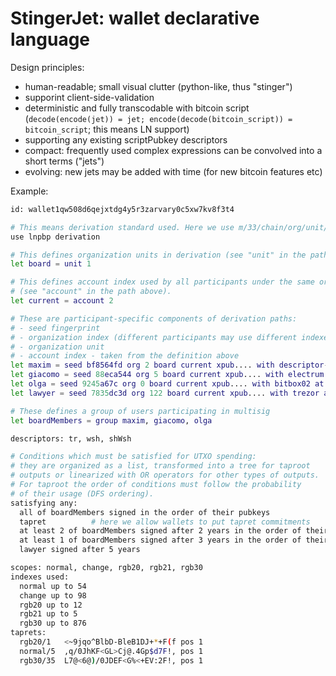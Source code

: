 # StingerJet: wallet declarative language

Design principles:
- human-readable; small visual clutter (python-like, thus "stinger")
- supporint client-side-validation
- deterministic and fully transcodable with bitcoin script (`decode(encode(jet)) = jet; encode(decode(bitcoin_script)) = bitcoin_script`; this means LN support)
- supporting any existing scriptPubkey descriptors
- compact: frequently used complex expressions can be convolved into a short terms ("jets")
- evolving: new jets may be added with time (for new bitcoin features etc)

Example:
```bash
id: wallet1qw508d6qejxtdg4y5r3zarvary0c5xw7kv8f3t4

# This means derivation standard used. Here we use m/33/chain/org/unit/account/scope/index
use lnpbp derivation

# This defines organization units in derivation (see "unit" in the path above).
let board = unit 1

# This defines account index used by all participants under the same org unit
# (see "account" in the path above).
let current = account 2

# These are participant-specific components of derivation paths:
# - seed fingerprint
# - organization index (different participants may use different indexes for the same org)
# - organization unit
# - account index - taken from the definition above
let maxim = seed bf8564fd org 2 board current xpub.... with descriptor-wallet at paris-server
let giacomo = seed 88eca544 org 5 board current xpub.... with electrum at desktop-home
let olga = seed 9245a67c org 0 board current xpub.... with bitbox02 at home
let lawyer = seed 7835dc3d org 122 board current xpub.... with trezor at bank-safe-box

# These defines a group of users participating in multisig
let boardMembers = group maxim, giacomo, olga

descriptors: tr, wsh, shWsh

# Conditions which must be satisfied for UTXO spending:
# they are organized as a list, transformed into a tree for taproot
# outputs or linearized with OR operators for other types of outputs.
# For taproot the order of conditions must follow the probability
# of their usage (DFS ordering).
satisfying any:
  all of boardMembers signed in the order of their pubkeys
  tapret          # here we allow wallets to put tapret commitments
  at least 2 of boardMembers signed after 2 years in the order of their pubkeys
  at least 1 of boardMembers signed after 3 years in the order of their pubkeys
  lawyer signed after 5 years

scopes: normal, change, rgb20, rgb21, rgb30
indexes used:
  normal up to 54
  change up to 98
  rgb20 up to 12
  rgb21 up to 5
  rgb30 up to 876
taprets:
  rgb20/1   <~9jqo^BlbD-BleB1DJ+*+F(f pos 1
  normal/5  ,q/0JhKF<GL>Cj@.4Gp$d7F!, pos 1
  rgb30/35  L7@<6@)/0JDEF<G%<+EV:2F!, pos 1
```
